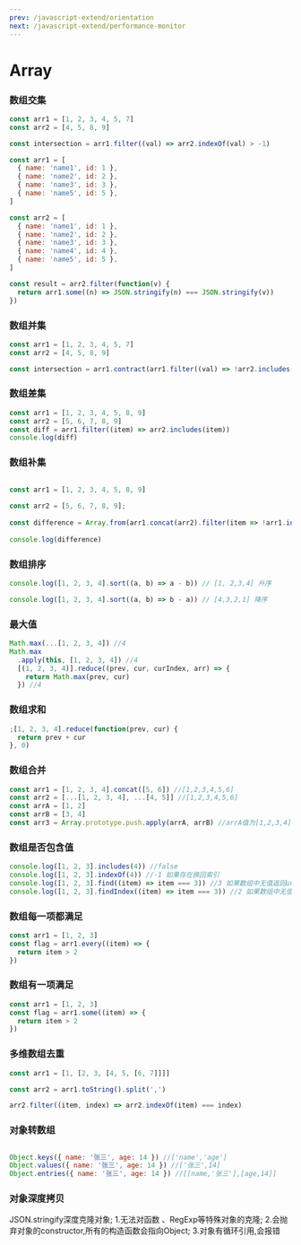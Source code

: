```yaml
---
prev: /javascript-extend/orientation
next: /javascript-extend/performance-monitor
---
```


# Array

### 数组交集

```js
const arr1 = [1, 2, 3, 4, 5, 7]
const arr2 = [4, 5, 8, 9]

const intersection = arr1.filter((val) => arr2.indexOf(val) > -1)
```

```js
const arr1 = [
  { name: 'name1', id: 1 },
  { name: 'name2', id: 2 },
  { name: 'name3', id: 3 },
  { name: 'name5', id: 5 },
]

const arr2 = [
  { name: 'name1', id: 1 },
  { name: 'name2', id: 2 },
  { name: 'name3', id: 3 },
  { name: 'name4', id: 4 },
  { name: 'name5', id: 5 },
]

const result = arr2.filter(function(v) {
  return arr1.some((n) => JSON.stringify(n) === JSON.stringify(v))
})
```

### 数组并集

```js
const arr1 = [1, 2, 3, 4, 5, 7]
const arr2 = [4, 5, 8, 9]

const intersection = arr1.contract(arr1.filter((val) => !arr2.includes(val))

```

### 数组差集

```js
const arr1 = [1, 2, 3, 4, 5, 8, 9]
const arr2 = [5, 6, 7, 8, 9]
const diff = arr1.filter((item) => arr2.includes(item))
console.log(diff)
```

### 数组补集

```js

const arr1 = [1, 2, 3, 4, 5, 8, 9]
​
const arr2 = [5, 6, 7, 8, 9];
​
const difference = Array.from(arr1.concat(arr2).filter(item => !arr1.includes(item) || !arr2.includes(item)))
​
console.log(difference)


```

### 数组排序

```js
console.log([1, 2, 3, 4].sort((a, b) => a - b)) // [1, 2,3,4] 升序

console.log([1, 2, 3, 4].sort((a, b) => b - a)) // [4,3,2,1] 降序
```

### 最大值

```js
Math.max(...[1, 2, 3, 4]) //4
Math.max
  .apply(this, [1, 2, 3, 4]) //4
  [(1, 2, 3, 4)].reduce((prev, cur, curIndex, arr) => {
    return Math.max(prev, cur)
  }) //4
```

### 数组求和

```js
;[1, 2, 3, 4].reduce(function(prev, cur) {
  return prev + cur
}, 0)
```

### 数组合并

```js
const arr1 = [1, 2, 3, 4].concat([5, 6]) //[1,2,3,4,5,6]
const arr2 = [...[1, 2, 3, 4], ...[4, 5]] //[1,2,3,4,5,6]
const arrA = [1, 2]
const arrB = [3, 4]
const arr3 = Array.prototype.push.apply(arrA, arrB) //arrA值为[1,2,3,4]
```

### 数组是否包含值

```js
console.log([1, 2, 3].includes(4)) //false
console.log([1, 2, 3].indexOf(4)) //-1 如果存在换回索引
console.log([1, 2, 3].find((item) => item === 3)) //3 如果数组中无值返回undefined
console.log([1, 2, 3].findIndex((item) => item === 3)) //2 如果数组中无值返回-1
```

### 数组每一项都满足

```js
const arr1 = [1, 2, 3]
const flag = arr1.every((item) => {
  return item > 2
})
```

### 数组有一项满足

```js
const arr1 = [1, 2, 3]
const flag = arr1.some((item) => {
  return item > 2
})
```

### 多维数组去重

```js
const arr1 = [1, [2, 3, [4, 5, [6, 7]]]]

const arr2 = arr1.toString().split(',')

arr2.filter((item, index) => arr2.indexOf(item) === index)
```

### 对象转数组

```js

Object.keys({ name: '张三', age: 14 }) //['name','age']
Object.values({ name: '张三', age: 14 }) //['张三',14]
Object.entries({ name: '张三', age: 14 }) //[[name,'张三'],[age,14]]

```



### 对象深度拷贝

JSON.stringify深度克隆对象;
1.无法对函数 、RegExp等特殊对象的克隆;
2.会抛弃对象的constructor,所有的构造函数会指向Object;
3.对象有循环引用,会报错